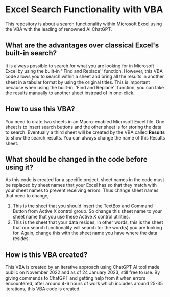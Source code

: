 # Excel Search Functionality with VBA

This repository is about a search functionality within Microsoft Excel using the VBA with the leading of renowned AI ChatGPT.

## What are the advantages over classical Excel's built-in search?

It is always possible to search for what you are looking for in Microsoft Excel by using the built-in ''Find and Replace'' function. However, this VBA code allows you to search within a sheet and bring all the results in another sheet in a tabular format by using the original titles. This is important because when using the built-in ''Find and Replace'' function, you can take the results manually to another sheet instread of in one-click.

## How to use this VBA?

You need to crate two sheets in an Macro-enabled Microsoft Excel file. One sheet is to insert search buttons and the other sheet is for storing the data to search. Eventually a third sheet will be created by the VBA called **Results** to show the search results. You can always change the name of this Results sheet.

## What should be changed in the code before using it?

As this code is created for a specific project, sheet names in the code must be replaced by sheet names that your Excel has so that they match with your sheet names to prevent receiving errors. Thus change sheet names that need to change; 
1) This is the sheet that you should insert the TextBox and Command Button from Active X control group. So change this sheet name to your sheet name that you use these Active X control utilities.
2) This is the sheet that your data resides, in other words, this is the sheet that our search functionality will search for the word(s) you are looking for. Again, change this with the sheet name you have where the data resides

## How is this VBA created?

This VBA is created by an iterative approach using ChatGPT AI tool made public on November 2022 and as of 24 January 2023, still free to use. By giving commends to ChatGPT and getting help from it when errors encountered, after around 4-6 hours of work which includes around 25-35 iterations, this VBA code is created.
